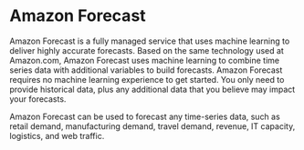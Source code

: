 # Amazon Forecast

Amazon Forecast is a fully managed service that uses machine learning to deliver highly accurate forecasts. Based on the same technology used at Amazon.com, Amazon Forecast uses machine learning to combine time series data with additional variables to build forecasts. Amazon Forecast requires no machine learning experience to get started. You only need to provide historical data, plus any additional data that you believe may impact your forecasts.

Amazon Forecast can be used to forecast any time-series data, such as retail demand, manufacturing demand, travel demand, revenue, IT capacity, logistics, and web traffic.
